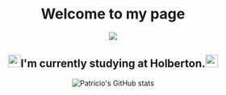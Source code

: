 <div align="center"><h1>Welcome to my page</h1></div>

<div align="center"><img src="https://cdn.discordapp.com/attachments/1073722166765432955/1091552733103927337/computer-science-c-code.gif"></img></div>
<!--<table>
<tr>
<th><img src="https://cdn.discordapp.com/attachments/1073722166765432955/1091542147704041503/jotchua_puppy_transparent.png" width="auto" height="100" /></th>
<th><img src="https://cdn.discordapp.com/attachments/1073722166765432955/1091542147704041503/jotchua_puppy_transparent.png" width="auto" height="100" /></th>
<th><img src="https://cdn.discordapp.com/attachments/1073722166765432955/1091542147704041503/jotchua_puppy_transparent.png" width="auto" height="100" /></th>
</tr>
<tr>
<th><img src="https://cdn.discordapp.com/attachments/1073722166765432955/1091542147704041503/jotchua_puppy_transparent.png" width="auto" height="100" /></th>
<th><img src="https://cdn.discordapp.com/attachments/1073722166765432955/1091542147704041503/jotchua_puppy_transparent.png" width="auto" height="100" /></th>
<th><img src="https://cdn.discordapp.com/attachments/1073722166765432955/1091542147704041503/jotchua_puppy_transparent.png" width="auto" height="100" /></th>
</tr>
<tr>
<th><img src="https://cdn.discordapp.com/attachments/1073722166765432955/1091542147704041503/jotchua_puppy_transparent.png" width="auto" height="100" /></th>
<th><img src="https://cdn.discordapp.com/attachments/1073722166765432955/1091542147704041503/jotchua_puppy_transparent.png" width="auto" height="100" /></th>
<th><img src="https://cdn.discordapp.com/attachments/1073722166765432955/1091542147704041503/jotchua_puppy_transparent.png" width="auto" height="100" /></th>
</tr>
</table> -->

<div align="center"><h2><img src="https://encrypted-tbn0.gstatic.com/images?q=tbn:ANd9GcSB0NXujpNZDudFL7q5GtSUt_LzWtFOpuq0NcD_FNek&s" width="auto" height="25"></img>I'm currently studying at Holberton.<img src="https://encrypted-tbn0.gstatic.com/images?q=tbn:ANd9GcSB0NXujpNZDudFL7q5GtSUt_LzWtFOpuq0NcD_FNek&s" width="auto" height="25"></img></h2></div>
<div align="center">
  
![Patricio's GitHub stats](https://github-readme-stats.vercel.app/api?username=Patricio-Benglian&show_icons=true&hide=issues,contribs&bg_color=45,A6F6F7,F3BCF9&text_color=A567BF&theme=radical&border_radius=10&icon_color=A567BF&include_all_commits=true)
  
</div>
